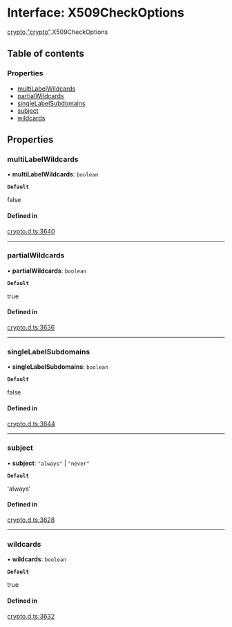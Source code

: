 # Interface: X509CheckOptions

[crypto](../modules/crypto.md).["crypto"](../modules/crypto._crypto_.md).X509CheckOptions

## Table of contents

### Properties

- [multiLabelWildcards](crypto._crypto_.X509CheckOptions.md#multilabelwildcards)
- [partialWildcards](crypto._crypto_.X509CheckOptions.md#partialwildcards)
- [singleLabelSubdomains](crypto._crypto_.X509CheckOptions.md#singlelabelsubdomains)
- [subject](crypto._crypto_.X509CheckOptions.md#subject)
- [wildcards](crypto._crypto_.X509CheckOptions.md#wildcards)

## Properties

### multiLabelWildcards

• **multiLabelWildcards**: `boolean`

**`Default`**

false

#### Defined in

[crypto.d.ts:3640](https://github.com/goodcodedev/bun-types/blob/8bd1b3a/crypto.d.ts#L3640)

___

### partialWildcards

• **partialWildcards**: `boolean`

**`Default`**

true

#### Defined in

[crypto.d.ts:3636](https://github.com/goodcodedev/bun-types/blob/8bd1b3a/crypto.d.ts#L3636)

___

### singleLabelSubdomains

• **singleLabelSubdomains**: `boolean`

**`Default`**

false

#### Defined in

[crypto.d.ts:3644](https://github.com/goodcodedev/bun-types/blob/8bd1b3a/crypto.d.ts#L3644)

___

### subject

• **subject**: ``"always"`` \| ``"never"``

**`Default`**

'always'

#### Defined in

[crypto.d.ts:3628](https://github.com/goodcodedev/bun-types/blob/8bd1b3a/crypto.d.ts#L3628)

___

### wildcards

• **wildcards**: `boolean`

**`Default`**

true

#### Defined in

[crypto.d.ts:3632](https://github.com/goodcodedev/bun-types/blob/8bd1b3a/crypto.d.ts#L3632)
